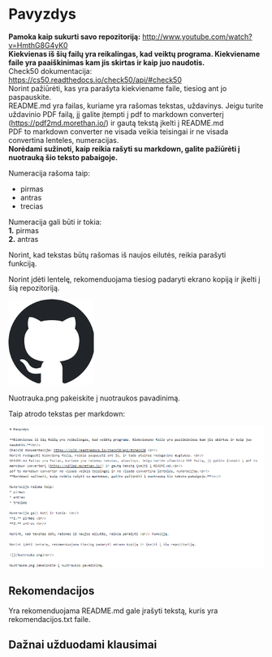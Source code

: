 # Pavyzdys

**Pamoka kaip sukurti savo repozitoriją:** http://www.youtube.com/watch?v=HmthG8G4yK0 <br/>
**Kiekvienas iš šių failų yra reikalingas, kad veiktų programa. Kiekviename faile yra paaiškinimas kam jis skirtas ir kaip juo naudotis.**<br/>
Check50 dokumentacija: https://cs50.readthedocs.io/check50/api/#check50 <br/>
Norint pažiūrėti, kas yra parašyta kiekviename faile, tiesiog ant jo paspauskite. <br/>
README.md yra failas, kuriame yra rašomas tekstas, uždavinys. Jeigu turite uždavinio PDF failą, jį galite įtempti į pdf to markdown converterį (https://pdf2md.morethan.io/) ir gautą tekstą įkelti į README.md<br/>
PDF to markdown converter ne visada veikia teisingai ir ne visada convertina lenteles, numeracijas.<br/>
**Norėdami sužinoti, kaip reikia rašyti su markdown, galite pažiūrėti į nuotrauką šio teksto pabaigoje.**<br/>

Numeracija rašoma taip: 
* pirmas 
* antras
* trecias

Numeracija gali būti ir tokia: <br/>
**1.** pirmas <br/>
**2.** antras <br/> 

Norint, kad tekstas būtų rašomas iš naujos eilutės, reikia parašyti <br/> funkciją.

Norint įdėti lentelę, rekomenduojama tiesiog padaryti ekrano kopiją ir įkelti į šią repozitoriją.

![](Nuotrauka.png)<br/>

Nuotrauka.png pakeiskite į nuotraukos pavadinimą.

Taip atrodo tekstas per markdown:

![](Pavyzdys.png)<br/>

## Rekomendacijos
Yra rekomenduojama README.md gale įrašyti tekstą, kuris yra rekomendacijos.txt faile. <br/>

## Dažnai užduodami klausimai

